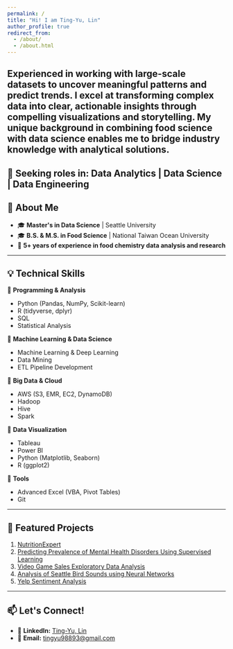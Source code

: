 ```yaml
---
permalink: /
title: "Hi! I am Ting-Yu, Lin"
author_profile: true
redirect_from: 
  - /about/
  - /about.html
---
```

## Experienced in working with large-scale datasets to uncover meaningful patterns and predict trends. I excel at transforming complex data into clear, actionable insights through compelling visualizations and storytelling. My unique background in combining food science with data science enables me to bridge industry knowledge with analytical solutions. 

🎯 Seeking roles in: Data Analytics | Data Science | Data Engineering
---
## 🚀 About Me

- 🎓 **Master's in Data Science** | Seattle University  
- 🎓 **B.S. & M.S. in Food Science** | National Taiwan Ocean University
- 💼 **5+ years of experience in food chemistry data analysis and research**
---
## 💡 Technical Skills

🔹 **Programming & Analysis**
   - Python (Pandas, NumPy, Scikit-learn)
   - R (tidyverse, dplyr)
   - SQL
   - Statistical Analysis

🔹 **Machine Learning & Data Science**
   - Machine Learning & Deep Learning
   - Data Mining
   - ETL Pipeline Development

🔹 **Big Data & Cloud**
   - AWS (S3, EMR, EC2, DynamoDB)
   - Hadoop
   - Hive
   - Spark

🔹 **Data Visualization**
   - Tableau
   - Power BI
   - Python (Matplotlib, Seaborn)
   - R (ggplot2)
     
🔹 **Tools**
   - Advanced Excel (VBA, Pivot Tables)
   - Git
---
## 📌 Featured Projects
1. [NutritionExpert](https://github.com/Tingyu98/NutritionExpert)
2. [Predicting Prevalence of Mental Health Disorders Using Supervised
Learning](https://github.com/Tingyu98/Global-Mental-Health-and-Socio-Economic-Factors)
3. [Video Game Sales Exploratory Data Analysis](https://github.com/Tingyu98/Video-Game-Sales-Exploratory-Data-Analysis)
4. [Analysis of Seattle Bird Sounds using Neural Networks](https://github.com/Tingyu98/Analysis-of-Seattle-Bird-Sounds-Deep-Learning)
5. [Yelp Sentiment Analysis](https://github.com/Tingyu98/Sentiment-Analysis-)
---
## 📫 Let's Connect!
- 💼 **LinkedIn:** [Ting-Yu, Lin](https://www.linkedin.com/in/ting-yu-lin-5a8565215/)  
- 📧 **Email:** [tingyu98893@gmail.com](mailto:tingyu98893@gmail.com)  

